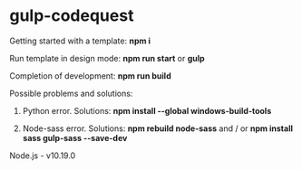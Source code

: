 # gulp-codequest

Getting started with a template:
<b>npm i</b>

Run template in design mode:
<b>npm run start</b>
or
<b>gulp</b>

Completion of development:
<b>npm run build</b>

Possible problems and solutions:

1. Python error.
    Solutions:
    <b>npm install --global windows-build-tools</b>

2. Node-sass error.
    Solutions:
    <b>npm rebuild node-sass</b>
    and / or
    <b>npm install sass gulp-sass --save-dev</b>

Node.js - v10.19.0

